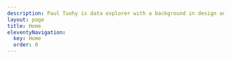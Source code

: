 ```yaml
---
description: Paul Tuohy is data explorer with a background in design and marketing. They tell stories and art through data. 
layout: page
title: Home
eleventyNavigation:
  key: Home
  order: 0
---
```

